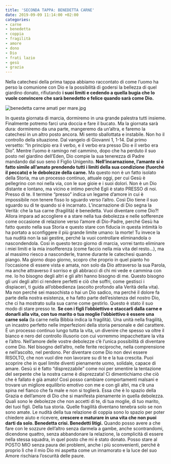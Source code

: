 ```yaml
---
title: 'SECONDA TAPPA: BENEDETTA CARNE'
date: 2019-09-09 11:14:00 +02:00
categories:
- carne
- benedetta
- coppia
- fragilità
- amore
- dono
- Dio
- frati lazio
- gesù
- grazia
---
```


Nella catechesi della prima tappa abbiamo raccontato di come l’uomo ha perso la comunione con Dio e la possibilità di godersi la bellezza di quel giardino donato, rifiutando **i suoi limiti e cedendo a quella bugia che lo vuole convincere che sarà benedetto e felice quando sarà come Dio.**

![benedetta carne amati per mare.jpg](/uploads/benedetta%20carne%20amati%20per%20mare.jpg)

In questa giornata di marcia, dormiremo in una grande palestra tutti insieme. Finalmente potremo farci una doccia e fare il bucato. Ma la giornata sarà dura: dormiremo da una parte, mangeremo da un’altra, e faremo la catechesi in un altro posto ancora. Mi sento sballottata e instabile. Non ho il controllo della situazione.
Dal vangelo di Giovanni 1, 1-14.
Dal primo versetto: “In principio era il verbo, e il verbo era presso Dio e il verbo era Dio”.
Mentre l’uomo è ramingo nel cammino, dopo che ha perduto il suo posto nel giardino dell’Eden, Dio compie la sua tenerezza di Padre mandando dal suo seno il Figlio Unigenito. **Nell’incarnazione, l’amante si è fatto simile all’amato prendendo tutti i limiti della sua condizione (fuorché il peccato) e le debolezze della carne.** Ma questo non è un fatto isolato della Storia, ma un processo continuo, attuale oggi, per cui Gesù è pellegrino con noi nella via, con le sue gioie e i suoi dolori. Non è un Dio distante e lontano, ma vicino e intimo perché Egli è stato PRESSO di noi. Presso di te. Il termine “presso” indica un legame d’amore in cui è impossibile non tenere fisso lo sguardo verso l’altro. Così Dio tiene il suo sguardo su di te quando si è incarnato. L’incarnazione di Dio segna la Verità: che la tua carne (fragilità) è benedetta. Vuoi diventare come Dio?! Allora impara ad accogliere e a stare nella tua debolezza e nelle sofferenze come occasione di relazione verso l’amore di Dio-Padre, perché Gesù ha fatto questo nella sua Storia e questo stare con fiducia in questa intimità lo ha portato a sconfiggere il più grande limite umano: la morte!
Tu invece la tua nudità non la sai gestire, perché la vuoi controllare eliminandola o nascondendola. Così in questo terzo giorno di marcia, vorrei tanto eliminare i miei limiti e la mia insofferenza (come faccio nella mia vita del resto…), ma al massimo riesco a nasconderle, tranne durante le catechesi quando piango. Ma giorno dopo giorno, scopro che proprio in quel pianto ho l’occasione di essere vista e amata, non solo da Dio attraverso la sua Parola, ma anche attraverso il sorriso e gli abbracci di chi mi vede e cammina con me. Io ho bisogno degli altri e gli altri hanno bisogno di me. Questo bisogno gli uni degli altri ci rendere perfetti e ciò che soffri, come gestisci i dispiaceri, ti guida all’obbedienza (ascolto profondo alla Verità della vita). Ma non perché sei masochista o hai un Dio sadico, ma perché il dolore fa parte della nostra esistenza, e ha fatto parte dell’esistenza del nostro Dio, che ci ha mostrato sulla sua carne come gestirlo. Questo è stato il suo modo di stare presso te.
**Se con i figli l’obbiettivo e staccarli dalla carne e donarli alla vita, con tuo marito o tua moglie l’obbiettivo è essere una carne sola** (la carne nella Bibbia indica la fragilità). Una unità nella fragilità, un incastro perfetto nelle imperfezioni della storia personale e del carattere.  È un processo continuo lungo tutta la vita, un divenire che spesso va oltre il bianco e nero del controllo illusorio con cui vorremmo impacchettare la vita e l’altro. Nell’amore delle vostre debolezze c’è l’unica possibilità di diventare come Dio. Nel bisogno dell’altro, nelle ferite reciproche, nella comprensione e nell’ascolto, nel perdono. Per diventare come Dio non devi essere RISOLTO, che non vuol dire non lavorare su di te e la tua crescita. Puoi scoprire che in quel limite diventi pienamente uomo, solidale, capace di amare. Gesù si è fatto “disprezzabile” come noi per smentire la tentazione del serpente che la nostra carne è disprezzata! Ci dimentichiamo che ciò che è fallato è già amato! Così posso cambiare comportamenti malsani e trovare un migliore equilibrio emotivo con me e con gli altri, ma c’è una spina nel fianco che fa male e non si toglierà. Essa che è lo spazio della Grazia e dell’amore di Dio che si manifesta pienamente in quella debolezza.
Quali sono le debolezze che non accetti di te, di tua moglie, di tuo marito, dei tuoi figli. Della tua storia. Quelle fragilità diventano tenebra solo se non sono amate. Le nudità della tua relazione di coppia sono lo spazio per poter chiedere aiuto e ricevere, **crescere e maturare in una vita che non puoi darti da solo. Benedetta crisi. Benedetti litigi.** Quando posso avere a che fare con le sozzure dell’altro senza darmela a gambe, anche scontrandomi, dicendone quattro, senza abbandonare la relazione, la complicità di essere nella stessa squadra, in quel posto che mi è stato donato. Posso stare al POSTO MIO senza paura dei problemi, anche i più sconvenienti, perché è proprio lì che il mio Dio mi aspetta come un innamorato e la luce del suo Amore rischiara l’oscurità delle paure.